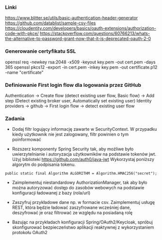 ### Linki
https://www.blitter.se/utils/basic-authentication-header-generator
https://github.com/datablist/sample-csv-files
https://cloudentity.com/developers/basics/oauth-extensions/authorization-code-with-pkce/
https://stackoverflow.com/questions/60766213/whats-the-alternative-to-password-grant-now-that-it-is-deprecated-oauth-2-0

### Generowanie certyfikatu SSL
openssl req -newkey rsa:2048 -x509 -keyout key.pem -out cert.pem -days 365
openssl pkcs12 -export -in cert.pem -inkey key.pem -out certificate.p12 -name "certificate"

### Definiowanie First login flow dla logowania przez GitHub
Authentication -> Create flow (detect existing user flow, Basic flow) -> Add step (Detect existing broker user, Automatically set existing user)
Identity providers -> github -> First login flow -> detect existing user flow

### Zadania
- Dodaj filtr logujący informację zawarte w SecurityContext. W przypadku
  kiedy użytkownik nie jest zalogowany, filtr powinien o tym poinformować

- Rozszerz komponenty Spring Security tak, aby możliwe było uwierzytelnianie i autoryzacja
  użytkowników na podstawie tokenów jwt. Użyj biblioteki https://github.com/auth0/java-jwt
  Wykorzystaj poniższy algorytm do podpisania tokenu.
```
public static final Algorithm ALGORITHM = Algorithm.HMAC256("secret");
```
- Zaimplementuj niestandardowy AuthorizationManager, tak aby było można autoryzować
  dostęp do zasobów webowych na podstawie konfiguracji ładowanej z bazy (rola/url)

- Zaszyfruj przykładowe dane np. w formacie csv. Zaimplementuj usługę REST, która będzie ładować zaszyfrowane
  wcześniej dane, deszyfrować je oraz filtrować ze względu na posiadaną rolę

- Bazując na przykładach konfiguracji Spring/OAuth2/Keycloak, spróbuj skonfigurować bezpieczeństwo aplikacji
  reaktywnej z wykorzystaniem protokołu OAuth2
